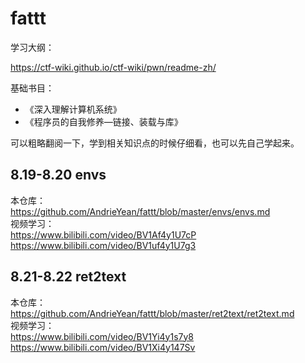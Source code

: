 # fattt
学习大纲：  

https://ctf-wiki.github.io/ctf-wiki/pwn/readme-zh/

基础书目：
- 《深入理解计算机系统》  
- 《程序员的自我修养—链接、装载与库》  

可以粗略翻阅一下，学到相关知识点的时候仔细看，也可以先自己学起来。


## 8.19-8.20  envs
本仓库：  
https://github.com/AndrieYean/fattt/blob/master/envs/envs.md  
视频学习：  
https://www.bilibili.com/video/BV1Af4y1U7cP  
https://www.bilibili.com/video/BV1uf4y1U7g3

## 8.21-8.22  ret2text
本仓库：  
https://github.com/AndrieYean/fattt/blob/master/ret2text/ret2text.md  
视频学习：  
https://www.bilibili.com/video/BV1Yi4y1s7y8
https://www.bilibili.com/video/BV1Xi4y147Sv